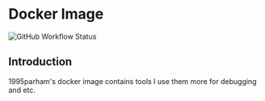 # Docker Image

![GitHub Workflow Status](https://img.shields.io/github/workflow/status/1995parham-me/docker/build?label=build&logo=github&style=flat-square)

## Introduction

1995parham's docker image contains tools I use them more for debugging and etc.

